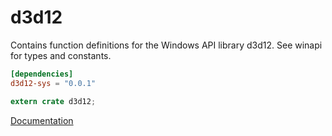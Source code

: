 # d3d12 #
Contains function definitions for the Windows API library d3d12. See winapi for types and constants.

```toml
[dependencies]
d3d12-sys = "0.0.1"
```

```rust
extern crate d3d12;
```

[Documentation](https://retep998.github.io/doc/d3d12/)

